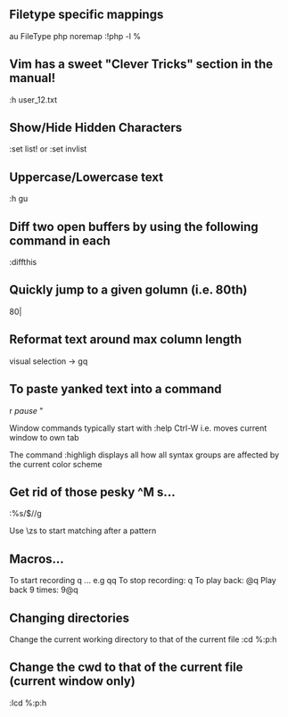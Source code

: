## Filetype specific mappings

au FileType php noremap <C-l> :!php -l %<CR>


## Vim has a sweet "Clever Tricks" section in the manual!

:h user_12.txt

## Show/Hide Hidden Characters
:set list!  or  :set invlist

## Uppercase/Lowercase text
:h gu

## Diff two open buffers by using the following command in each
:diffthis

## Quickly jump to a given golumn (i.e. 80th)
80| 

## Reformat text around max column length
visual selection -> gq

## To paste yanked text into a command
<Ctrl>r *pause* "

Window commands typically start with <C-w> :help Ctrl-W
i.e. <C-w><Shift-t> moves current window to own tab

The command :highligh displays all how all syntax groups are affected by the
current color scheme

## Get rid of those pesky ^M s...
:%s/<Ctrl-v><enter>$//g

Use \zs to start matching after a pattern

## Macros...

To start recording q<char> ... e.g qq
To stop recording: q
To play back: @q
Play back 9 times: 9@q

## Changing directories
Change the current working directory to that of the current file
:cd %:p:h

## Change the cwd to that of the current file (current window only)
:lcd %:p:h

